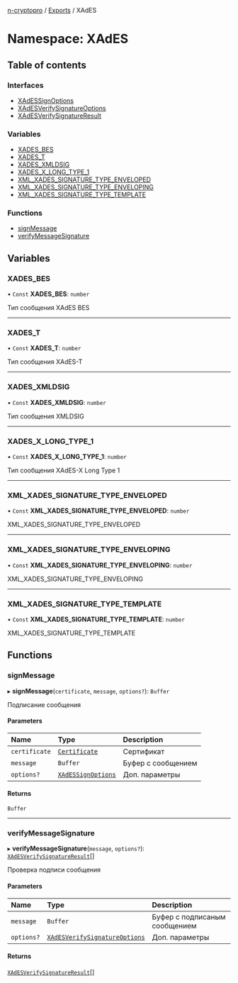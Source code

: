 [n-cryptopro](../README.md) / [Exports](../modules.md) / XAdES

# Namespace: XAdES

## Table of contents

### Interfaces

- [XAdESSignOptions](../interfaces/XAdES.XAdESSignOptions.md)
- [XAdESVerifySignatureOptions](../interfaces/XAdES.XAdESVerifySignatureOptions.md)
- [XAdESVerifySignatureResult](../interfaces/XAdES.XAdESVerifySignatureResult.md)

### Variables

- [XADES\_BES](XAdES.md#xades_bes)
- [XADES\_T](XAdES.md#xades_t)
- [XADES\_XMLDSIG](XAdES.md#xades_xmldsig)
- [XADES\_X\_LONG\_TYPE\_1](XAdES.md#xades_x_long_type_1)
- [XML\_XADES\_SIGNATURE\_TYPE\_ENVELOPED](XAdES.md#xml_xades_signature_type_enveloped)
- [XML\_XADES\_SIGNATURE\_TYPE\_ENVELOPING](XAdES.md#xml_xades_signature_type_enveloping)
- [XML\_XADES\_SIGNATURE\_TYPE\_TEMPLATE](XAdES.md#xml_xades_signature_type_template)

### Functions

- [signMessage](XAdES.md#signmessage)
- [verifyMessageSignature](XAdES.md#verifymessagesignature)

## Variables

### XADES\_BES

• `Const` **XADES\_BES**: `number`

Тип сообщения XAdES BES

___

### XADES\_T

• `Const` **XADES\_T**: `number`

Тип сообщения XAdES-T

___

### XADES\_XMLDSIG

• `Const` **XADES\_XMLDSIG**: `number`

Тип сообщения XMLDSIG

___

### XADES\_X\_LONG\_TYPE\_1

• `Const` **XADES\_X\_LONG\_TYPE\_1**: `number`

Тип сообщения XAdES-X Long Type 1

___

### XML\_XADES\_SIGNATURE\_TYPE\_ENVELOPED

• `Const` **XML\_XADES\_SIGNATURE\_TYPE\_ENVELOPED**: `number`

XML_XADES_SIGNATURE_TYPE_ENVELOPED

___

### XML\_XADES\_SIGNATURE\_TYPE\_ENVELOPING

• `Const` **XML\_XADES\_SIGNATURE\_TYPE\_ENVELOPING**: `number`

XML_XADES_SIGNATURE_TYPE_ENVELOPING

___

### XML\_XADES\_SIGNATURE\_TYPE\_TEMPLATE

• `Const` **XML\_XADES\_SIGNATURE\_TYPE\_TEMPLATE**: `number`

XML_XADES_SIGNATURE_TYPE_TEMPLATE

## Functions

### signMessage

▸ **signMessage**(`certificate`, `message`, `options?`): `Buffer`

Подписание сообщения

#### Parameters

| Name | Type | Description |
| :------ | :------ | :------ |
| `certificate` | [`Certificate`](../interfaces/Certificate.md) | Сертификат |
| `message` | `Buffer` | Буфер с сообщением |
| `options?` | [`XAdESSignOptions`](../interfaces/XAdES.XAdESSignOptions.md) | Доп. параметры |

#### Returns

`Buffer`

___

### verifyMessageSignature

▸ **verifyMessageSignature**(`message`, `options?`): [`XAdESVerifySignatureResult`](../interfaces/XAdES.XAdESVerifySignatureResult.md)[]

Проверка подписи сообщения

#### Parameters

| Name | Type | Description |
| :------ | :------ | :------ |
| `message` | `Buffer` | Буфер с подписаным сообщением |
| `options?` | [`XAdESVerifySignatureOptions`](../interfaces/XAdES.XAdESVerifySignatureOptions.md) | Доп. параметры |

#### Returns

[`XAdESVerifySignatureResult`](../interfaces/XAdES.XAdESVerifySignatureResult.md)[]
